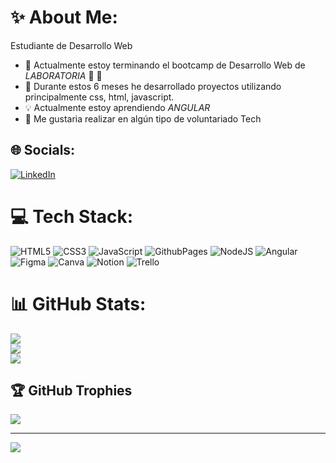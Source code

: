 
# :sparkles: About Me:

Estudiante de Desarrollo Web

- 🚀 Actualmente estoy terminando el bootcamp de Desarrollo Web de *LABORATORIA*  :yellow_heart: 🥇
- 🌱 Durante estos 6 meses he desarrollado proyectos utilizando principalmente css, html, javascript.
- 💡 Actualmente estoy aprendiendo *ANGULAR*
- :pushpin: Me gustaria realizar en algún tipo de voluntariado Tech


## 🌐 Socials:
[![LinkedIn](https://img.shields.io/badge/LinkedIn-%230077B5.svg?logo=linkedin&logoColor=white)](https://linkedin.com/in/kaquev) 

# 💻 Tech Stack:
![HTML5](https://img.shields.io/badge/html5-%23E34F26.svg?style=for-the-badge&logo=html5&logoColor=white) ![CSS3](https://img.shields.io/badge/css3-%231572B6.svg?style=for-the-badge&logo=css3&logoColor=white) ![JavaScript](https://img.shields.io/badge/javascript-%23323330.svg?style=for-the-badge&logo=javascript&logoColor=%23F7DF1E) ![GithubPages](https://img.shields.io/badge/github%20pages-121013?style=for-the-badge&logo=github&logoColor=white) ![NodeJS](https://img.shields.io/badge/node.js-6DA55F?style=for-the-badge&logo=node.js&logoColor=white) ![Angular](https://img.shields.io/badge/angular-%23DD0031.svg?style=for-the-badge&logo=angular&logoColor=white) ![Figma](https://img.shields.io/badge/figma-%23F24E1E.svg?style=for-the-badge&logo=figma&logoColor=white) ![Canva](https://img.shields.io/badge/Canva-%2300C4CC.svg?style=for-the-badge&logo=Canva&logoColor=white) ![Notion](https://img.shields.io/badge/Notion-%23000000.svg?style=for-the-badge&logo=notion&logoColor=white) ![Trello](https://img.shields.io/badge/Trello-%23026AA7.svg?style=for-the-badge&logo=Trello&logoColor=white)
# 📊 GitHub Stats:
![](https://github-readme-stats.vercel.app/api?username=kaquev&theme=dark&hide_border=false&include_all_commits=false&count_private=false)<br/>
![](https://github-readme-streak-stats.herokuapp.com/?user=kaquev&theme=dark&hide_border=false)<br/>
![](https://github-readme-stats.vercel.app/api/top-langs/?username=kaquev&theme=dark&hide_border=false&include_all_commits=false&count_private=false&layout=compact)

## 🏆 GitHub Trophies
![](https://github-profile-trophy.vercel.app/?username=kaquev&theme=tokyonight&no-frame=false&no-bg=true&margin-w=4)

---
[![](https://visitcount.itsvg.in/api?id=kaquev&icon=0&color=0)](https://visitcount.itsvg.in)

<!-- Proudly created with GPRM ( https://gprm.itsvg.in ) -->
